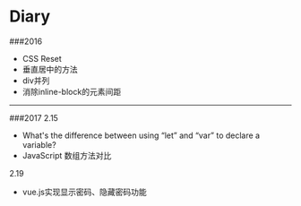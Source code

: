 # Diary
###2016
- CSS Reset
- 垂直居中的方法
- div并列
- 消除inline-block的元素间距

---

###2017
2.15 
- What's the difference between using “let” and “var” to declare a variable? 
- JavaScript 数组方法对比

2.19
- vue.js实现显示密码、隐藏密码功能
